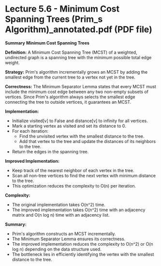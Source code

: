 # Lecture 5.6 - Minimum Cost Spanning Trees (Prim_s Algorithm)_annotated.pdf (PDF file)
**Summary**
**Minimum Cost Spanning Trees**

**Definition:**
A Minimum Cost Spanning Tree (MCST) of a weighted, undirected graph is a spanning tree with the minimum possible total edge weight.

**Strategy:**
Prim's algorithm incrementally grows an MCST by adding the smallest edge from the current tree to a vertex not yet in the tree.

**Correctness:**
The Minimum Separator Lemma states that every MCST must include the minimum cost edge between any two non-empty subsets of vertices. Since Prim's algorithm always selects the smallest edge connecting the tree to outside vertices, it guarantees an MCST.

**Implementation:**

* Initialize visited[v] to False and distance[v] to infinity for all vertices.
* Mark a starting vertex as visited and set its distance to 0.
* For each iteration:
    * Find the unvisited vertex with the smallest distance to the tree.
    * Add that vertex to the tree and update the distances of its neighbors to the tree.
* Return the edges in the spanning tree.

**Improved Implementation:**

* Keep track of the nearest neighbor of each vertex in the tree.
* Scan all non-tree vertices to find the next vertex with minimum distance to the tree.
* This optimization reduces the complexity to O(n) per iteration.

**Complexity:**

* The original implementation takes O(n^2) time.
* The improved implementation takes O(n^2) time with an adjacency matrix and O(n log n) time with an adjacency list.

**Summary:**

* Prim's algorithm constructs an MCST incrementally.
* The Minimum Separator Lemma ensures its correctness.
* The improved implementation reduces the complexity to O(n^2) or O(n log n) depending on the data structure used.
* The bottleneck lies in efficiently identifying the vertex with the smallest distance to the tree.
